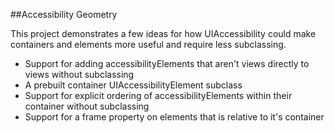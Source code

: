 ##Accessibility Geometry

This project demonstrates a few ideas for how UIAccessibility could make containers and elements more useful and require less subclassing.

* Support for adding accessibilityElements that aren't views directly to views without subclassing
* A prebuilt container UIAccessibilityElement subclass
* Support for explicit ordering of accessibilityElements within their container without subclassing
* Support for a frame property on elements that is relative to it's container